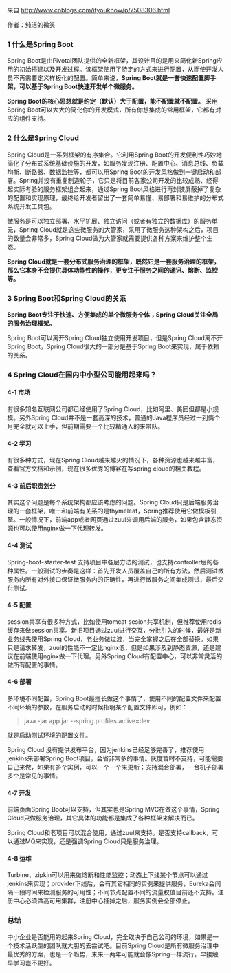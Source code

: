 来自 http://www.cnblogs.com/ityouknow/p/7508306.html

作者：纯洁的微笑

### 1 什么是Spring Boot
Spring Boot是由Pivotal团队提供的全新框架，其设计目的是用来简化新Spring应用的初始搭建以及开发过程。该框架使用了特定的方式来进行配置，从而使开发人员不再需要定义样板化的配置。简单来说，**Spring Boot就是一套快速配置脚手架，可以基于Spring Boot快速开发单个微服务。**

**Spring Boot的核心思想就是约定（默认）大于配置，能不配置就不配置。** 采用Spring Boot可以大大的简化你的开发模式，所有你想集成的常用框架，它都有对应的组件支持。

### 2 什么是Spring Cloud
Spring Cloud是一系列框架的有序集合。它利用Spring Boot的开发便利性巧妙地简化了分布式系统基础设施的开发，如服务发现注册、配置中心、消息总线、负载均衡、断路器、数据监控等，都可以用Spring Boot的开发风格做到一键启动和部署。Spring并没有重复制造轮子，它只是将目前各家公司开发的比较成熟、经得起实际考验的服务框架组合起来，通过Spring Boot风格进行再封装屏蔽掉了复杂的配置和实现原理，最终给开发者留出了一套简单易懂、易部署和易维护的分布式系统开发工具包。

微服务是可以独立部署、水平扩展、独立访问（或者有独立的数据库）的服务单元，Spring Cloud就是这些微服务的大管家，采用了微服务这种架构之后，项目的数量会非常多，Spring Cloud做为大管家就需要提供各种方案来维护整个生态。

**Spring Cloud就是一套分布式服务治理的框架，既然它是一套服务治理的框架，那么它本身不会提供具体功能性的操作，更专注于服务之间的通讯、熔断、监控等。**

### 3 Spring Boot和Spring Cloud的关系
**Spring Boot专注于快速、方便集成的单个微服务个体；Spring Cloud关注全局的服务治理框架。**

Spring Boot可以离开Spring Cloud独立使用开发项目，但是Spring Cloud离不开Spring Boot，Spring Cloud很大的一部分是基于Spring Boot来实现，属于依赖的关系。

### 4 Spring Cloud在国内中小型公司能用起来吗？
#### 4-1 市场
有很多知名互联网公司都已经使用了Spring Cloud，比如阿里、美团但都是小规模。另外Spring Cloud并不是一套高深的技术，普通的Java程序员经过一到俩个月完全就可以上手，但前期需要一个比较精通人的来带队。

#### 4-2 学习

有很多种方式，现在Spring Cloud越来越火的情况下，各种资源也越来越丰富，查看官方文档和示例，现在很多优秀的博客在写spring cloud的相关教程。

#### 4-3 前后职责划分
其实这个问题是每个系统架构都应该考虑的问题。Spring Cloud只是后端服务治理的一套框架，唯一和前端有关系的是thymeleaf，Spring推荐使用它做模板引擎。一般情况下，前端app或者网页通过zuul来调用后端的服务，如果包含静态资源也可以使用nginx做一下代理转发。

#### 4-4 测试
Spring-boot-starter-test 支持项目中各层方法的测试，也支持controller层的各种属性。一般测试的步奏是这样：首先开发人员覆盖自己的所有方法，然后测试微服务内所有对外接口保证微服务内的正确性，再进行微服务之间集成测试，最后交付测试。

#### 4-5 配置
session共享有很多种方式，比如使用tomcat sesion共享机制，但推荐使用redis缓存来做session共享。新旧项目通过zuul进行交互，分批引入的时候，最好是新业务线先使用Spring Cloud，老业务做过渡，当完全掌握之后在全部替换。如果只是请求转发，zuul的性能不一定比nginx低，但是如果涉及到静态资源，还是建议在前端使用nginx做一下代理。另外Spring Cloud有配置中心，可以非常灵活的做所有配置的事情。

#### 4-6 部署
多环境不同配置，Spring Boot最擅长做这个事情了，使用不同的配置文件来配置不同环境的参数，在服务启动的时候指明某个配置文件即可，例如：
>java -jar app.jar --spring.profiles.active=dev

就是启动测试环境的配置文件。

Spring Cloud 没有提供发布平台，因为jenkins已经足够完善了，推荐使用jenkins来部署Spring Boot项目，会省非常多的事情。灰度暂时不支持，可能需要自己来做，如果有多个实例，可以一个一个来更新；支持混合部署，一台机子部署多个是常见的事情。

#### 4-7 开发
前端页面Spring Boot可以支持，但其实也是Spring MVC在做这个事情，Spring Cloud只做服务治理，其它具体的功能都是集成了各种框架来解决而已。

Spring Cloud和老项目可以混合使用，通过zuul来支持。是否支持callback，可以通过MQ来实现，还是强调Spring Cloud只是服务治理。

#### 4-8 运维
Turbine、zipkin可以用来做熔断和性能监控；动态上下线某个节点可以通过jenkins来实现；provider下线后，会有其它相同的实例来提供服务，Eureka会间隔一段时间来检测服务的可用性；不同节点配置不同的流量权值目前还不支持。注册中心必须做高可用集群，注册中心挂掉之后，服务实例会全部停止。

### 总结
中小企业是否能用的起来Spring Cloud，完全取决于自己公司的环境，如果是一个技术活跃型的团队就大胆的去尝试吧。目前Spring Cloud是所有微服务治理中最优秀的方案，也是一个趋势，未来一两年可能就会像Spring一样流行，早接触早学习岂不更好。
